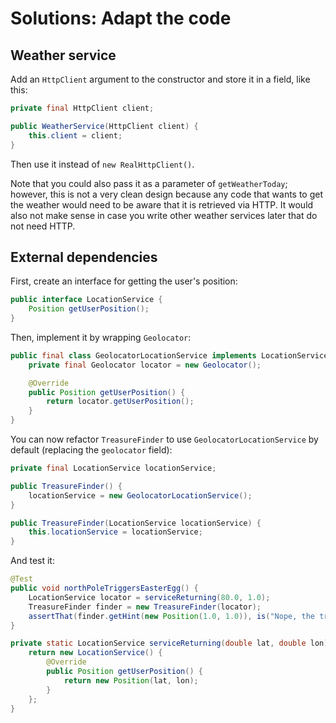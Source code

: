 # Solutions: Adapt the code

## Weather service

Add an `HttpClient` argument to the constructor and store it in a field, like this:

```java
private final HttpClient client;

public WeatherService(HttpClient client) {
    this.client = client;
}
```

Then use it instead of `new RealHttpClient()`.

Note that you could also pass it as a parameter of `getWeatherToday`; however, this is not a very clean design because any code that wants to get the weather would need to be aware that it is retrieved via HTTP.
It would also not make sense in case you write other weather services later that do not need HTTP.


## External dependencies

First, create an interface for getting the user's position:

```java
public interface LocationService {
    Position getUserPosition();
}
```

Then, implement it by wrapping `Geolocator`:

```java
public final class GeolocatorLocationService implements LocationService {
    private final Geolocator locator = new Geolocator();

    @Override
    public Position getUserPosition() {
        return locator.getUserPosition();
    }
}
```

You can now refactor `TreasureFinder` to use `GeolocatorLocationService` by default (replacing the `geolocator` field):

```java
private final LocationService locationService;

public TreasureFinder() {
    locationService = new GeolocatorLocationService();
}

public TreasureFinder(LocationService locationService) {
    this.locationService = locationService;
}
```

And test it:

```java
@Test
public void northPoleTriggersEasterEgg() {
    LocationService locator = serviceReturning(80.0, 1.0);
    TreasureFinder finder = new TreasureFinder(locator);
    assertThat(finder.getHint(new Position(1.0, 1.0)), is("Nope, the treasure is not at the North Pole."));
}

private static LocationService serviceReturning(double lat, double lon) {
    return new LocationService() {
        @Override
        public Position getUserPosition() {
            return new Position(lat, lon);
        }
    };
}
```
